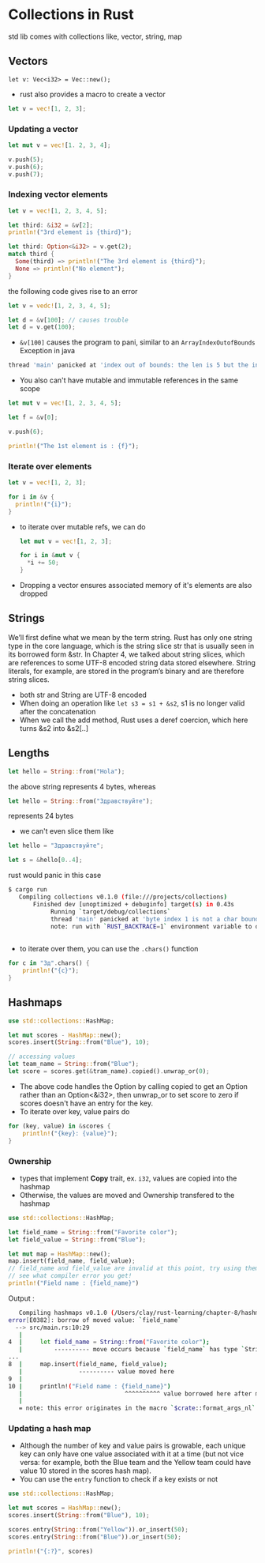 # Collections in Rust
std lib comes with collections like, vector, string, map

## Vectors
```ust
let v: Vec<i32> = Vec::new();
```

- rust also provides a macro to create a vector
```rust
let v = vec![1, 2, 3];
```

### Updating a vector
```rust
let mut v = vec![1. 2, 3, 4];

v.push(5);
v.push(6);
v.push(7);
```

### Indexing vector elements
```rust
let v = vec![1, 2, 3, 4, 5];

let third: &i32 = &v[2];
println!("3rd element is {third}");

let third: Option<&i32> = v.get(2);
match third {
  Some(third) => println!("The 3rd element is {third}");
  None => println!("No element");
}
```

the following code gives rise to an error
```rust
let v = vedc![1, 2, 3, 4, 5];

let d = &v[100]; // causes trouble
let d = v.get(100);
```
- `&v[100]` causes the program to pani, similar to an `ArrayIndexOutofBounds` Exception in java
```bash
thread 'main' panicked at 'index out of bounds: the len is 5 but the index is 100' 
```
- You also can't have mutable and immutable references in the same scope
```rust
let mut v = vec![1, 2, 3, 4, 5];

let f = &v[0];

v.push(6);

println!("The 1st element is : {f}");
```

### Iterate over elements
```rust
let v = vec![1, 2, 3];

for i in &v {
  println!("{i}");
}
```

- to iterate over mutable refs, we can do 
  ```rust
  let mut v = vec![1, 2, 3];
  
  for i in &mut v {
    *i += 50;
  }
  ```
 - Dropping a vector ensures associated memory of it's elements are also dropped

## Strings
We’ll first define what we mean by the term string. Rust has only one string type in the core language, which is the string slice str that is usually seen in its borrowed form &str. In Chapter 4, we talked about string slices, which are references to some UTF-8 encoded string data stored elsewhere. String literals, for example, are stored in the program’s binary and are therefore string slices.

- both str and String are UTF-8 encoded
- When doing an operation like `let s3 = s1 + &s2`, s1 is no longer valid after the concatenation
- When we call the add method, Rust uses a deref coercion, which here turns &s2 into &s2[..]

## Lengths
```rust
let hello = String::from("Hola");
```
the above string represents 4 bytes, whereas 

```rust
let hello = String::from("Здравствуйте");
```
represents 24 bytes
- we can't even slice them like
```rust
let hello = "Здравствуйте";

let s = &hello[0..4];
```
rust would panic in this case
```bash
$ cargo run
   Compiling collections v0.1.0 (file:///projects/collections)
       Finished dev [unoptimized + debuginfo] target(s) in 0.43s
            Running `target/debug/collections`
            thread 'main' panicked at 'byte index 1 is not a char boundary; it is inside 'З' (bytes 0..2) of `Здравствуйте`', src/main.rs:4:14
            note: run with `RUST_BACKTRACE=1` environment variable to display a backtrace
            
```

- to iterate over them, you can use the `.chars()` function
```rust
for c in "Зд".chars() {
    println!("{c}");
}
```

## Hashmaps
```rust
use std::collections::HashMap;

let mut scores - HashMap::new();
scores.insert(String::from("Blue"), 10);

// accessing values
let team_name = String::from("Blue");
let score = scores.get(&tram_name).copied().unwrap_or(0);
```
- The above code handles the Option by calling copied to get an Option<i32> rather than an Option<&i32>, then unwrap_or to set score to zero if scores doesn't have an entry for the key.
- To iterate over key, value pairs do
```rust
for (key, value) in &scores {
    println!("{key}: {value}");
}
```
### Ownership
- types that implement **Copy** trait, ex. `i32`, values are copied into the hashmap
- Otherwise, the values are moved and Ownership transfered to the hashmap
```rust
use std::collections::HashMap;

let field_name = String::from("Favorite color");
let field_value = String::from("Blue");

let mut map = HashMap::new();
map.insert(field_name, field_value);
// field_name and field_value are invalid at this point, try using them and
// see what compiler error you get!
println!("Field name : {field_name}")
```
Output :
```bash
   Compiling hashmaps v0.1.0 (/Users/clay/rust-learning/chapter-8/hashmaps)
error[E0382]: borrow of moved value: `field_name`
  --> src/main.rs:10:29
   |
4  |     let field_name = String::from("Favorite color");
   |         ---------- move occurs because `field_name` has type `String`, which does not implement the `Copy` trait
...
8  |     map.insert(field_name, field_value);
   |                ---------- value moved here
9  |
10 |     println!("Field name : {field_name}")
   |                             ^^^^^^^^^^ value borrowed here after move
   |
   = note: this error originates in the macro `$crate::format_args_nl` (in Nightly builds, run with -Z macro-backtrace for more info)
```
### Updating a hash map
- Although the number of key and value pairs is growable, each unique key can only have one value associated with it at a time (but not vice versa: for example, both the Blue team and the Yellow team could have value 10 stored in the scores hash map).
- You can use the `entry` function to check if a key exists or not
```rust
use std::collections::HashMap;

let mut scores = HashMap::new();
scores.insert(String::from("Blue"), 10);

scores.entry(String::from("Yellow")).or_insert(50);
scores.entry(String::from("Blue")).or_insert(50);

println!("{:?}", scores)
```











